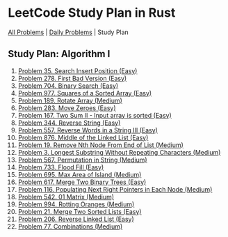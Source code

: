 LeetCode Study Plan in Rust
===========================

[All Problems](README.md) | [Daily Problems](DAILY.md) | Study Plan

Study Plan: Algorithm I
-----------------------

1. [Problem 35. Search Insert Position (Easy)](problem_0035/)
2. [Problem 278. First Bad Version (Easy)](problem_0278/)
3. [Problem 704. Binary Search (Easy)](problem_0704/)
4. [Problem 977. Squares of a Sorted Array (Easy)](problem_0977/)
5. [Problem 189. Rotate Array (Medium)](problem_0189/)
6. [Problem 283. Move Zeroes (Easy)](problem_0283/)
7. [Problem 167. Two Sum II - Input array is sorted (Easy)](problem_0167/)
8. [Problem 344. Reverse String (Easy)](problem_0344/)
9. [Problem 557. Reverse Words in a String III (Easy)](problem_0557/)
10. [Problem 876. Middle of the Linked List (Easy)](problem_0876/)
11. [Problem 19. Remove Nth Node From End of List (Medium)](problem_0019/)
12. [Problem 3. Longest Substring Without Repeating Characters (Medium)](problem_0003/)
13. [Problem 567. Permutation in String (Medium)](problem_0567/)
14. [Problem 733. Flood Fill (Easy)](problem_0733/)
15. [Problem 695. Max Area of Island (Medium)](problem_0695/)
16. [Problem 617. Merge Two Binary Trees (Easy)](problem_0617/)
17. [Problem 116. Populating Next Right Pointers in Each Node (Medium)](problem_0116/)
18. [Problem 542. 01 Matrix (Medium)](problem_0542/)
19. [Problem 994. Rotting Oranges (Medium)](problem_0994/)
20. [Problem 21. Merge Two Sorted Lists (Easy)](problem_0021/)
21. [Problem 206. Reverse Linked List (Easy)](problem_0206/)
22. [Problem 77. Combinations (Medium)](problem_0077/)
